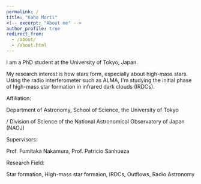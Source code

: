 ```yaml
---
permalink: /
title: "Kaho Morii"
<!-- excerpt: "About me" -->
author_profile: true
redirect_from: 
  - /about/
  - /about.html
---
```

I am a PhD student at the University of Tokyo, Japan. 

My research interest is how stars form, especially about high-mass stars. 
Using the radio interferometer such as ALMA, I'm studying the initial phase of high-mass star formation in infrared dark clouds (IRDCs). 

Affiliation: 

Department of Astronomy, School of Science, the University of Tokyo 

/ Division of Science of the National Astronomical Observatory of Japan (NAOJ)

Supervisors:

Prof. Fumitaka Nakamura, Prof. Patricio Sanhueza

Research Field: 

Star formation, High-mass star formaion, IRDCs, Outflows, Radio Astronomy

